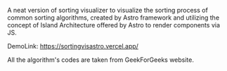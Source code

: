 A neat version of sorting visualizer to visualize the sorting process of common sorting algorithms, created by Astro framework and utilizing the concept of Island Architecture offered by Astro to render components via JS.

DemoLink: https://sortingvisastro.vercel.app/

All the algorithm's codes are taken from GeekForGeeks website.
